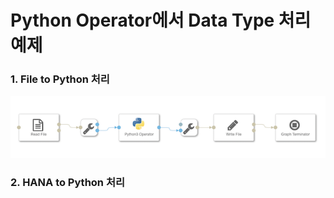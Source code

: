 # Python Operator에서 Data Type 처리 예제

### 1. File to Python 처리

![](/dataconversion/images/1.FilePython.png)




### 2. HANA to Python 처리





